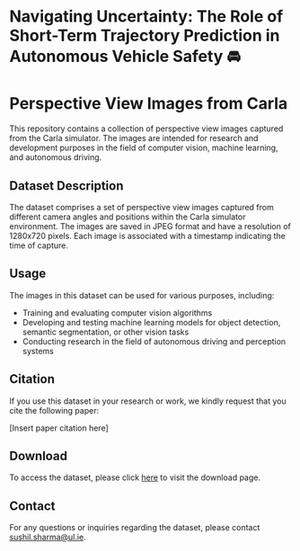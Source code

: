 # Navigating Uncertainty: The Role of Short-Term Trajectory Prediction in Autonomous Vehicle Safety 🚘



# Perspective View Images from Carla

This repository contains a collection of perspective view images captured from the Carla simulator. The images are intended for research and development purposes in the field of computer vision, machine learning, and autonomous driving.

## Dataset Description

The dataset comprises a set of perspective view images captured from different camera angles and positions within the Carla simulator environment. The images are saved in JPEG format and have a resolution of 1280x720 pixels. Each image is associated with a timestamp indicating the time of capture.

## Usage

The images in this dataset can be used for various purposes, including:

- Training and evaluating computer vision algorithms
- Developing and testing machine learning models for object detection, semantic segmentation, or other vision tasks
- Conducting research in the field of autonomous driving and perception systems

## Citation

If you use this dataset in your research or work, we kindly request that you cite the following paper:

[Insert paper citation here]

## Download

To access the dataset, please click [here]([https://example.com/dataset](https://drive.google.com/drive/folders/1JPb64bGV88ymZkJrUBaKQg12tToZVF7T?usp=sharing)) to visit the download page.



## Contact

For any questions or inquiries regarding the dataset, please contact [sushil.sharma@ul.ie](sushil.sharma@ul.ie).


